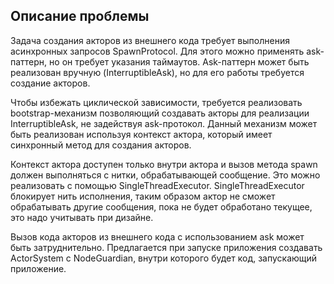 ## Описание проблемы

Задача создания акторов из внешнего кода требует выполнения асинхронных запросов
SpawnProtocol. Для этого можно применять ask-паттерн, но он требует указания 
таймаутов. Ask-паттерн может быть реализован вручную (InterruptibleAsk), но для 
его работы требуется создание акторов.

Чтобы избежать циклической зависимости, требуется реализовать bootstrap-механизм
позволяющий создавать акторы для реализации InterruptibleAsk, не задействуя 
ask-протокол. Данный механизм может быть реализован используя контекст актора,
который имеет синхронный метод для создания акторов.

Контекст актора доступен только внутри актора и вызов метода spawn должен 
выполняться с нитки, обрабатывающей сообщение. Это можно реализовать с помощью 
SingleThreadExecutor. SingleThreadExecutor блокирует нить исполнения, таким 
образом актор не сможет обрабатывать другие сообщения, пока не будет обработано 
текущее, это надо учитывать при дизайне.

Вызов кода акторов из внешнего кода с использованием ask может быть затруднительно.
Предлагается при запуске приложения создавать ActorSystem с NodeGuardian, внутри 
которого будет код, запускающий приложение.